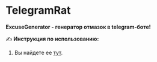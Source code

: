 # TelegramRat
**ExcuseGenerator - генератор отмазок в telegram-боте!**

:writing_hand: **Инструкция по использованию:**
1. Вы найдете ее [тут](https://teletype.in/@beand/TelegramRat).
